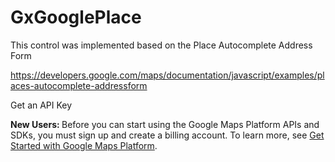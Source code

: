 # GxGooglePlace
This control was implemented based on the Place Autocomplete Address Form

https://developers.google.com/maps/documentation/javascript/examples/places-autocomplete-addressform

Get an API Key
<aside class="note"><b>New Users: </b>
Before you can start using the Google Maps Platform APIs and SDKs, you must sign up and create a billing account.
To learn more, see <a href="/maps/gmp-get-started" class="gc-analytics-event" data-category="GMPgetStartedPage" data-label="banner" data-action="linkClick: banner" target="_blank">Get Started with Google Maps Platform</a>.
</aside>
